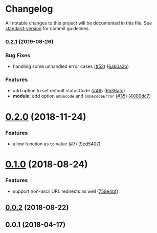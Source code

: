 # Changelog

All notable changes to this project will be documented in this file. See [standard-version](https://github.com/conventional-changelog/standard-version) for commit guidelines.

### [0.2.1](https://github.com/nuxt-community/redirect-module/compare/v0.2.0...v0.2.1) (2019-08-26)


### Bug Fixes

* handling some unhandled error cases ([#52](https://github.com/nuxt-community/redirect-module/issues/52)) ([6ab0a2b](https://github.com/nuxt-community/redirect-module/commit/6ab0a2b))


### Features

* add option to set default statusCode ([#46](https://github.com/nuxt-community/redirect-module/issues/46)) ([6536afc](https://github.com/nuxt-community/redirect-module/commit/6536afc))
* **module:** add option `onDecode` and `onDecodeError` ([#35](https://github.com/nuxt-community/redirect-module/issues/35)) ([4000dc7](https://github.com/nuxt-community/redirect-module/commit/4000dc7))

<a name="0.2.0"></a>
# [0.2.0](https://github.com/nuxt-community/redirect-module/compare/v0.1.0...v0.2.0) (2018-11-24)


### Features

* allow function as `to` value ([#7](https://github.com/nuxt-community/redirect-module/issues/7)) ([9ed5407](https://github.com/nuxt-community/redirect-module/commit/9ed5407))



<a name="0.1.0"></a>
# [0.1.0](https://github.com/nuxt-community/redirect-module/compare/v0.0.2...v0.1.0) (2018-08-24)


### Features

* support non-ascii URL redirects as well ([759e4bf](https://github.com/nuxt-community/redirect-module/commit/759e4bf))



<a name="0.0.2"></a>
## [0.0.2](https://github.com/nuxt-community/redirect-module/compare/v0.0.1...v0.0.2) (2018-08-22)



<a name="0.0.1"></a>
## 0.0.1 (2018-04-17)
